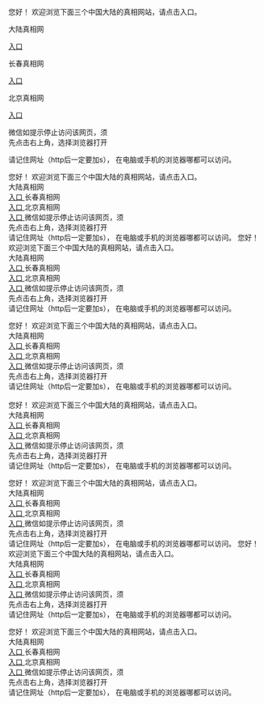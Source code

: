  
 您好！ 欢迎浏览下面三个中国大陆的真相网站，请点击入口。 <br/>




    

  大陆真相网<br/>
  
 <a id="dlLink" href="https://is.gd/RgWFwD" rel="nofollow">入口</a>

 长春真相网<br/>

 <a id="ccLink" href="https://is.gd/P54cPT" rel="nofollow">入口</a>
      
      
  北京真相网<br/>

 <a id="bjLink" href="https://is.gd/fMpYXu" rel="nofollow">入口</a>
    
  

 微信如提示停止访问该网页，须<br>
 先点击右上角，选择浏览器打开<br>
 
 请记住网址（http后一定要加s）， 在电脑或手机的浏览器哪都可以访问。
 
 
您好！ 欢迎浏览下面三个中国大陆的真相网站，请点击入口。
<br/>
大陆真相网
<br/>
<a href="https://is.gd/RgWFwD" id="dlLink" rel="nofollow">
 入口
</a>
长春真相网
<br/>
<a href="https://is.gd/AIIgLs" id="ccLink" rel="nofollow">
 入口
</a>
北京真相网
<br/>
<a href="https://is.gd/fMpYXu" id="bjLink" rel="nofollow">
 入口
</a>
微信如提示停止访问该网页，须
<br/>
先点击右上角，选择浏览器打开
<br/>
请记住网址（http后一定要加s）， 在电脑或手机的浏览器哪都可以访问。
您好！ 欢迎浏览下面三个中国大陆的真相网站，请点击入口。
<br/>
大陆真相网
<br/>
<a href="https://is.gd/RgWFwD" id="dlLink" rel="nofollow">
 入口
</a>
长春真相网
<br/>
<a href="https://is.gd/P54cPT" id="ccLink" rel="nofollow">
 入口
</a>
北京真相网
<br/>
<a href="https://is.gd/Nbpy6u" id="bjLink" rel="nofollow">
 入口
</a>
微信如提示停止访问该网页，须
<br/>
先点击右上角，选择浏览器打开
<br/>
请记住网址（http后一定要加s）， 在电脑或手机的浏览器哪都可以访问。
 
 
您好！ 欢迎浏览下面三个中国大陆的真相网站，请点击入口。
<br>
 大陆真相网
 <br>
  <a href="https://is.gd/RgWFwD" id="dlLink" rel="nofollow">
   入口
  </a>
  长春真相网
  <br/>
  <a href="https://is.gd/AIIgLs" id="ccLink" rel="nofollow">
   入口
  </a>
  北京真相网
  <br/>
  <a href="https://is.gd/fMpYXu" id="bjLink" rel="nofollow">
   入口
  </a>
  微信如提示停止访问该网页，须
  <br/>
  先点击右上角，选择浏览器打开
  <br/>
  请记住网址（http后一定要加s）， 在电脑或手机的浏览器哪都可以访问。
 </br>
</br>您好！ 欢迎浏览下面三个中国大陆的真相网站，请点击入口。
<br/>
大陆真相网
<br/>
<a href="https://is.gd/QK0YnJ" id="dlLink" rel="nofollow">
 入口
</a>
长春真相网
<br/>
<a href="https://is.gd/P54cPT" id="ccLink" rel="nofollow">
 入口
</a>
北京真相网
<br/>
<a href="https://is.gd/fMpYXu" id="bjLink" rel="nofollow">
 入口
</a>
微信如提示停止访问该网页，须
<br/>
先点击右上角，选择浏览器打开
<br/>
请记住网址（http后一定要加s）， 在电脑或手机的浏览器哪都可以访问。
 
 
您好！ 欢迎浏览下面三个中国大陆的真相网站，请点击入口。
<br>
 大陆真相网
 <br>
  <a href="https://is.gd/RgWFwD" id="dlLink" rel="nofollow">
   入口
  </a>
  长春真相网
  <br/>
  <a href="https://is.gd/AIIgLs" id="ccLink" rel="nofollow">
   入口
  </a>
  北京真相网
  <br/>
  <a href="https://is.gd/fMpYXu" id="bjLink" rel="nofollow">
   入口
  </a>
  微信如提示停止访问该网页，须
  <br/>
  先点击右上角，选择浏览器打开
  <br/>
  请记住网址（http后一定要加s）， 在电脑或手机的浏览器哪都可以访问。
您好！ 欢迎浏览下面三个中国大陆的真相网站，请点击入口。
  <br/>
  大陆真相网
  <br/>
  <a href="https://is.gd/RgWFwD" id="dlLink" rel="nofollow">
   入口
  </a>
  长春真相网
  <br/>
  <a href="https://is.gd/P54cPT" id="ccLink" rel="nofollow">
   入口
  </a>
  北京真相网
  <br/>
  <a href="https://is.gd/Nbpy6u" id="bjLink" rel="nofollow">
   入口
  </a>
  微信如提示停止访问该网页，须
  <br/>
  先点击右上角，选择浏览器打开
  <br/>
  请记住网址（http后一定要加s）， 在电脑或手机的浏览器哪都可以访问。
 
 
您好！ 欢迎浏览下面三个中国大陆的真相网站，请点击入口。
  <br/>
  大陆真相网
  <br/>
  <a href="https://is.gd/RgWFwD" id="dlLink" rel="nofollow">
   入口
  </a>
  长春真相网
  <br>
   <a href="https://is.gd/AIIgLs" id="ccLink" rel="nofollow">
    入口
   </a>
   北京真相网
   <br>
    <a href="https://is.gd/fMpYXu" id="bjLink" rel="nofollow">
     入口
    </a>
    微信如提示停止访问该网页，须
    <br/>
    先点击右上角，选择浏览器打开
    <br/>
    请记住网址（http后一定要加s）， 在电脑或手机的浏览器哪都可以访问。
   </br>
  </br>
 </br>
</br>